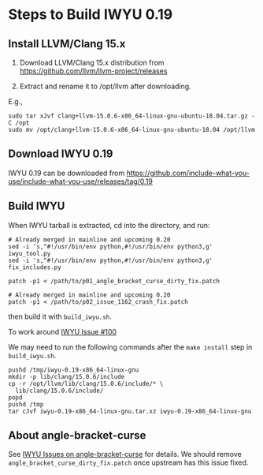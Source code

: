 # Steps to Build IWYU 0.19


## Install LLVM/Clang 15.x

1. Download LLVM/Clang 15.x distribution from https://github.com/llvm/llvm-project/releases

2. Extract and rename it to /opt/llvm after downloading.

E.g.,

```
sudo tar xJvf clang+llvm-15.0.6-x86_64-linux-gnu-ubuntu-18.04.tar.gz -C /opt
sudo mv /opt/clang+llvm-15.0.6-x86_64-linux-gnu-ubuntu-18.04 /opt/llvm
```

## Download IWYU 0.19

IWYU 0.19 can be downloaded from https://github.com/include-what-you-use/include-what-you-use/releases/tag/0.19

## Build IWYU

When IWYU tarball is extracted, cd into the directory, and run:

```
# Already merged in mainline and upcoming 0.20
sed -i 's,^#!/usr/bin/env python,#!/usr/bin/env python3,g' iwyu_tool.py
sed -i 's,^#!/usr/bin/env python,#!/usr/bin/env python3,g' fix_includes.py

patch -p1 < /path/to/p01_angle_bracket_curse_dirty_fix.patch

# Already merged in mainline and upcoming 0.20
patch -p1 < /path/to/p02_issue_1162_crash_fix.patch
```

then build it with `build_iwyu.sh`.

To work around [IWYU Issue #100](https://github.com/include-what-you-use/include-what-you-use/issues/100#issuecomment-111944224)

We may need to run the following commands after the `make install` step in `build_iwyu.sh`.

```
pushd /tmp/iwyu-0.19-x86_64-linux-gnu
mkdir -p lib/clang/15.0.6/include
cp -r /opt/llvm/lib/clang/15.0.6/include/* \
  lib/clang/15.0.6/include/
popd
pushd /tmp
tar cJvf iwyu-0.19-x86_64-linux-gnu.tar.xz iwyu-0.19-x86_64-linux-gnu
```

## About angle-bracket-curse
See [IWYU Issues on angle-bracket-curse](https://github.com/include-what-you-use/include-what-you-use/issues?q=angle+label%3Aangle-quote-curse) for details.
We should remove `angle_bracket_curse_dirty_fix.patch` once upstream has this issue fixed.
